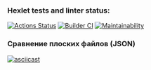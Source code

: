 ### Hexlet tests and linter status:
[![Actions Status](https://github.com/biryukovpavel/frontend-project-46/workflows/hexlet-check/badge.svg)](https://github.com/biryukovpavel/frontend-project-46/actions)
[![Builder CI](https://github.com/biryukovpavel/frontend-project-46/actions/workflows/builder.yml/badge.svg)](https://github.com/biryukovpavel/frontend-project-46/actions/workflows/builder.yml)
[![Maintainability](https://api.codeclimate.com/v1/badges/25e2b475afdec7a68daa/maintainability)](https://codeclimate.com/github/biryukovpavel/frontend-project-46/maintainability)

### Сравнение плоских файлов (JSON)
[![asciicast](https://asciinema.org/a/eiGPR0FZoEh359LFfWxnoz2PV.svg)](https://asciinema.org/a/eiGPR0FZoEh359LFfWxnoz2PV)
